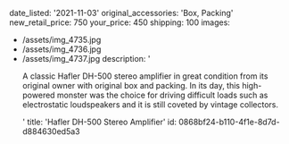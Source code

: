 date_listed: '2021-11-03'
original_accessories: 'Box, Packing'
new_retail_price: 750
your_price: 450
shipping: 100
images:
  - /assets/img_4735.jpg
  - /assets/img_4736.jpg
  - /assets/img_4737.jpg
description: '<p>A classic Hafler DH-500 stereo amplifier in great condition from its original owner with original box and packing. In its day, this high-powered monster was the choice for driving difficult loads such as electrostatic loudspeakers and it is still coveted by vintage collectors.&nbsp;</p>'
title: 'Hafler DH-500 Stereo Amplifier'
id: 0868bf24-b110-4f1e-8d7d-d884630ed5a3
